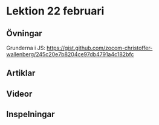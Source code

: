 # Lektion 22 februari

## Övningar

Grunderna i JS: https://gist.github.com/zocom-christoffer-wallenberg/245c20e7b8204ce97db4791a4c182bfc

## Artiklar

## Videor

## Inspelningar